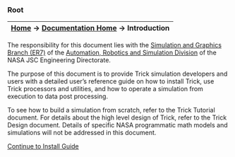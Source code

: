 ### Root

| [Home](/trick) → [Documentation Home](../Documentation-Home) → Introduction |
|------------------------------------------------------------------|

The responsibility for this document lies with the [Simulation and Graphics Branch (ER7)](https://er.jsc.nasa.gov/ER7/) of the [Automation, Robotics and Simulation Division](https://er.jsc.nasa.gov/) of the NASA JSC Engineering Directorate.

The purpose of this document is to provide Trick simulation developers and users with a detailed user’s reference guide on how to install Trick, use Trick processors and utilities, and how to operate a simulation from execution to data post processing.

To see how to build a simulation from scratch, refer to the Trick Tutorial document. For details about the high level design of Trick, refer to the Trick Design document. Details of specific NASA programmatic math models and simulations will not be addressed in this document.

[Continue to Install Guide](../install_guide/Install-Guide)
